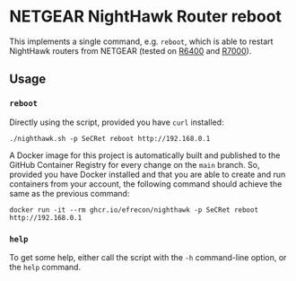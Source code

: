 # NETGEAR NightHawk Router reboot

This implements a single command, e.g. `reboot`, which is able to restart
NightHawk routers from NETGEAR (tested on [R6400] and [R7000]).

## Usage

### `reboot`

Directly using the script, provided you have `curl` installed:

```shell
./nighthawk.sh -p SeCRet reboot http://192.168.0.1
```

A Docker image for this project is automatically built and published to the
GitHub Container Registry for every change on the `main` branch. So, provided
you have Docker installed and that you are able to create and run containers
from your account, the following command should achieve the same as the previous
command:

```shell
docker run -it --rm ghcr.io/efrecon/nighthawk -p SeCRet reboot http://192.168.0.1
```

### `help`

To get some help, either call the script with the `-h` command-line option, or
the `help` command.

  [R6400]: https://www.netgear.com/home/wifi/routers/r6400/
  [R7000]: https://www.netgear.com/home/wifi/routers/r7000/
